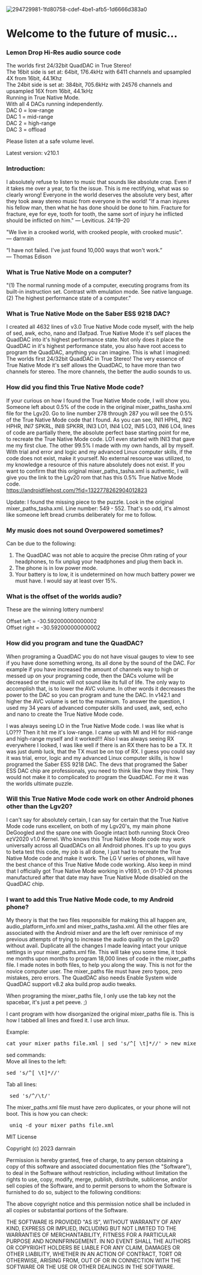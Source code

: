 ![294729981-1fd80758-cdef-4be1-afb5-1d6666d383a0](https://github.com/darnrain/Lemon-Drop-Hi-Res-audio-source-code/assets/60840489/c7f73ce2-8e2e-4c9c-955c-38dced1bd54c)
# Welcome to the future of music... 
### Lemon Drop Hi-Res audio source code
The worlds first 24/32bit QuadDAC in True Stereo!<br>
The 16bit side is set at: 64bit, 176.4kHz with 6411 channels and upsampled 4X from 16bit, 44.1Khz<br>
The 24bit side is set at: 384bit, 705.6kHz with 24576 channels and upsampled 16X from 16bit, 44.1kHz<br>
Running in True Native Mode.<br>
With all 4 DACs running independently.<br>
DAC 0 = low-range<br>
DAC 1 = mid-range<br>
DAC 2 = high-range<br>
DAC 3 = offload<br>

Please listen at a safe volume level.<br>

Latest version: v210.1<br>

### Introduction:

I absolutely refuse to listen to music that sounds like absolute crap. Even if it takes me over a year, to fix the issue. This is me rectifying, what was so clearly wrong! Everyone in the world deserves the absolute very best, after they took away stereo music from everyone in the world! "If a man injures his fellow man, then what he has done should be done to him. Fracture for fracture, eye for eye, tooth for tooth, the same sort of injury he inflicted should be inflicted on him." — Leviticus. 24:19–20<br>

"We live in a crooked world, with crooked people, with crooked music".<br>
— darnrain<br>

“I have not failed. I've just found 10,000 ways that won't work.”<br>
— Thomas Edison<br>

### What is True Native Mode on a computer?
"(1) The normal running mode of a computer, executing programs from its built-in instruction set. Contrast with emulation mode. See native language. (2) The highest performance state of a computer."<br>

### What is True Native Mode on the Saber ESS 9218 DAC?<br>
I created all 4632 lines of v3.0 True Native Mode code myself, with the help of sed, awk, echo, nano and l3afpad. True Native Mode it's self places the QuadDAC into it's highest performance state. Not only does it place the QuadDAC in it's highest performance state, you also have root access to program the QuadDAC, anything you can imagine. This is what I imagined: The worlds first 24/32bit QuadDAC in True Stereo! The very essence of True Native Mode it's self allows the QuadDAC, to have more than two channels for stereo. The more channels, the better the audio sounds to us.<br>

### How did you find this True Native Mode code?
If your curious on how I found the True Native Mode code, I will show you. Someone left about 0.5% of the code in the original mixer_paths_tasha.xml file for the Lgv20. Go to line number 278 through 287 you will see the 0.5% of the True Native Mode code that I found. As you can see, INI1 HPHL, INI2 HPHR, INI7 SPKRL, INI8 SPKRR, INI3 LO1, INI4 LO2, INI5 LO3, INI6 LO4, lines of code are partially there, the absolute perfect base starting point for me, to recreate the True Native Mode code. LO1 even started with INI3 that gave me my first clue. The other 99.5% I made with my own hands, all by myself. With trial and error and logic and my advanced Linux computer skills, if the code does not exist, make it yourself. No external resource was utilized, to my knowledge a resource of this nature absolutely does not exist. If you want to confirm that this original mixer_paths_tasha.xml is authentic, I will give you the link to the Lgv20 rom that has this 0.5% True Native Mode code.<br> https://androidfilehost.com/?fid=1322778262904012823

Update: I found the missing piece to the puzzle. Look in the original mixer_paths_tasha.xml. Line number: 549 - 552. That's so odd, it's almost like someone left bread crumbs deliberately for me to follow.<br>

### My music does not sound Overpowered sometimes?
Can be due to the following:<br>
1. The QuadDAC was not able to acquire the precise Ohm rating of your headphones, to fix unplug your headphones and plug them back in.<br>
2. The phone is in low power mode.<br>
3. Your battery is to low, it is undetermined on how much battery power we must have. I would say at least over 15%.<br>

### What is the offset of the worlds audio?
These are the winning lottery numbers!<br>

Offset left = -30.592000000000002<br>
Offset right = -30.592000000000002<br>

### How did you program and tune the QuadDAC?
When programing a QuadDAC you do not have visual gauges to view to see if you have done something wrong, its all done by the sound of the DAC. For example if you have increased the amount of channels way to high or messed up on your programing code, then the DACs volume will be decreased or the music will not sound like its full of life. The only way to accomplish that, is to lower the AVC volume. In other words it decreases the power to the DAC so you can program and tune the DAC. In v142.1 and higher the AVC volume is set to the maximum. To answer the question, I used my 34 years of advanced computer skills and used, awk, sed, echo and nano to create the True Native Mode code.

I was always seeing LO in the True Native Mode code. I was like what is LO??? Then it hit me it's low-range. I came up with MI and HI for mid-range and high-range myself and it worked!!! Also I was always seeing RX everywhere I looked, I was like well if there is an RX there has to be a TX. It was just dumb luck, that the TX must be on top of RX. I guess you could say it was trial, error, logic and my advanced Linux computer skills, is how I programed the Saber ESS 9218 DAC. The devs that programed the Saber ESS DAC chip are professionals, you need to think like how they think. They would not make it to complicated to program the QuadDAC. For me it was the worlds ultimate puzzle.<br>

### Will this True Native Mode code work on other Android phones other than the Lgv20?
I can't say for absolutely certain, I can say for certain that the True Native Mode code runs excellent, on both of my Lgv20's, my main phone DeGoogled and the spare one with Google intact both running Stock Oreo ezV2020 v1.0 Kernel.  Who knows this True Native Mode code may work universally across all QuadDACs on all Android phones. It's up to you guys to beta test this code, my job is all done, I just had to recreate the True Native Mode code and make it work. The LG V series of phones, will have the best chance of this True Native Mode code working. Also keep in mind that I officially got True Native Mode working in v169.1, on 01-17-24 phones manufactured after that date may have True Native Mode disabled on the QuadDAC chip.<br>

### I want to add this True Native Mode code, to my Android phone?
My theory is that the two files responsible for making this all happen are, audio_platform_info.xml and mixer_paths_tasha.xml. All the other files are associated with the Android mixer and are the left over reminisce of my previous attempts of trying to increase the audio quality on the Lgv20 without avail. Duplicate all the changes I made leaving intact your unique settings in your mixer_paths.xml file. This will take you some time, it took me months upon months to program 18,000 lines of code in the mixer_paths file. I made notes in both files, to help you along the way. This is not for the novice computer user. The mixer_paths file must have zero typos, zero mistakes, zero errors. The QuadDAC also needs Enable System wide QuadDAC support v8.2 aka build.prop audio tweaks.<br>

When programing the mixer_paths file, I only use the tab key not the spacebar, it's just a pet peeve. ;)<br>

I cant program with how disorganized the original mixer_paths file is. This is how I tabbed all lines and fixed it. I use arch linux.<br>

Example:
<pre>
cat your_mixer_paths_file.xml | sed 's/^[ \t]*//' > new_mixer_paths_file.xml
</pre>

sed commands:<br>
Move all lines to the left:<br>
<pre>
sed 's/^[ \t]*//'
</pre>
Tab all lines:<br>
<pre>
 sed 's/^/\t/'
</pre>

The mixer_paths.xml file must have zero duplicates, or your phone will not boot. This is how you can check:
<pre>
 uniq -d your_mixer_paths_file.xml
</pre>

MIT License<br>

Copyright (c) 2023 darnrain<br>

Permission is hereby granted, free of charge, to any person obtaining a copy
of this software and associated documentation files (the "Software"), to deal
in the Software without restriction, including without limitation the rights
to use, copy, modify, merge, publish, distribute, sublicense, and/or sell
copies of the Software, and to permit persons to whom the Software is
furnished to do so, subject to the following conditions:<br>

The above copyright notice and this permission notice shall be included in all
copies or substantial portions of the Software.<br>

THE SOFTWARE IS PROVIDED "AS IS", WITHOUT WARRANTY OF ANY KIND, EXPRESS OR
IMPLIED, INCLUDING BUT NOT LIMITED TO THE WARRANTIES OF MERCHANTABILITY,
FITNESS FOR A PARTICULAR PURPOSE AND NONINFRINGEMENT. IN NO EVENT SHALL THE
AUTHORS OR COPYRIGHT HOLDERS BE LIABLE FOR ANY CLAIM, DAMAGES OR OTHER
LIABILITY, WHETHER IN AN ACTION OF CONTRACT, TORT OR OTHERWISE, ARISING FROM,
OUT OF OR IN CONNECTION WITH THE SOFTWARE OR THE USE OR OTHER DEALINGS IN THE
SOFTWARE.<br>
